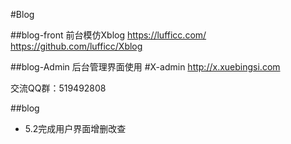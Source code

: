 #Blog

##blog-front
前台模仿Xblog
https://lufficc.com/
https://github.com/lufficc/Xblog

##blog-Admin
后台管理界面使用 #X-admin
http://x.xuebingsi.com

交流QQ群：519492808

##blog
* 5.2完成用户界面增删改查